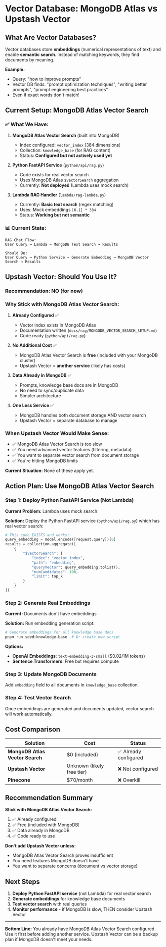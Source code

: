 # Vector Database: MongoDB Atlas vs Upstash Vector

## What Are Vector Databases?

Vector databases store **embeddings** (numerical representations of text) and enable **semantic search**. Instead of matching keywords, they find documents by meaning.

**Example:**

- Query: "how to improve prompts"
- Vector DB finds: "prompt optimization techniques", "writing better prompts", "prompt engineering best practices"
- Even if exact words don't match!

## Current Setup: MongoDB Atlas Vector Search

### ✅ **What We Have:**

1. **MongoDB Atlas Vector Search** (built into MongoDB)
   - Index configured: `vector_index` (384 dimensions)
   - Collection: `knowledge_base` (for RAG content)
   - Status: **Configured but not actively used yet**

2. **Python FastAPI Service** (`python/api/rag.py`)
   - Code exists for real vector search
   - Uses MongoDB Atlas `$vectorSearch` aggregation
   - Currently: **Not deployed** (Lambda uses mock search)

3. **Lambda RAG Handler** (`lambda/rag-lambda.py`)
   - Currently: **Basic text search** (regex matching)
   - Uses: Mock embeddings `[0.1] * 384`
   - Status: **Working but not semantic**

### 📊 Current State:

```
RAG Chat Flow:
User Query → Lambda → MongoDB Text Search → Results

Should Be:
User Query → Python Service → Generate Embedding → MongoDB Vector Search → Results
```

## Upstash Vector: Should You Use It?

### **Recommendation: NO (for now)**

### Why Stick with MongoDB Atlas Vector Search:

1. **Already Configured** ✅
   - Vector index exists in MongoDB Atlas
   - Documentation written (`docs/rag/MONGODB_VECTOR_SEARCH_SETUP.md`)
   - Code ready (`python/api/rag.py`)

2. **No Additional Cost** ✅
   - MongoDB Atlas Vector Search is **free** (included with your MongoDB cluster)
   - Upstash Vector = **another service** (likely has costs)

3. **Data Already in MongoDB** ✅
   - Prompts, knowledge base docs are in MongoDB
   - No need to sync/duplicate data
   - Simpler architecture

4. **One Less Service** ✅
   - MongoDB handles both document storage AND vector search
   - Upstash Vector = separate database to manage

### When Upstash Vector Would Make Sense:

- ✅ MongoDB Atlas Vector Search is too slow
- ✅ You need advanced vector features (filtering, metadata)
- ✅ You want to separate vector search from document storage
- ✅ You're hitting MongoDB limits

**Current Situation:** None of these apply yet.

## Action Plan: Use MongoDB Atlas Vector Search

### Step 1: Deploy Python FastAPI Service (Not Lambda)

**Current Problem:** Lambda uses mock search

**Solution:** Deploy the Python FastAPI service (`python/api/rag.py`) which has real vector search:

```python
# This code EXISTS and works:
query_embedding = model.encode([request.query])[0]
results = collection.aggregate([
    {
        "$vectorSearch": {
            "index": "vector_index",
            "path": "embedding",
            "queryVector": query_embedding.tolist(),
            "numCandidates": 100,
            "limit": top_k
        }
    }
])
```

### Step 2: Generate Real Embeddings

**Current:** Documents don't have embeddings

**Solution:** Run embedding generation script:

```bash
# Generate embeddings for all knowledge base docs
pnpm run seed:knowledge-base  # Or create new script
```

**Options:**

- **OpenAI Embeddings**: `text-embedding-3-small` ($0.02/1M tokens)
- **Sentence Transformers**: Free but requires compute

### Step 3: Update MongoDB Documents

Add `embedding` field to all documents in `knowledge_base` collection.

### Step 4: Test Vector Search

Once embeddings are generated and documents updated, vector search will work automatically.

## Cost Comparison

| Solution                        | Cost                       | Status                |
| ------------------------------- | -------------------------- | --------------------- |
| **MongoDB Atlas Vector Search** | $0 (included)              | ✅ Already configured |
| **Upstash Vector**              | Unknown (likely free tier) | ❌ Not configured     |
| **Pinecone**                    | $70/month                  | ❌ Overkill           |

## Recommendation Summary

**Stick with MongoDB Atlas Vector Search:**

1. ✅ Already configured
2. ✅ Free (included with MongoDB)
3. ✅ Data already in MongoDB
4. ✅ Code ready to use

**Don't add Upstash Vector unless:**

- MongoDB Atlas Vector Search proves insufficient
- You need features MongoDB doesn't have
- You want to separate concerns (document vs vector storage)

## Next Steps

1. **Deploy Python FastAPI service** (not Lambda) for real vector search
2. **Generate embeddings** for knowledge base documents
3. **Test vector search** with real queries
4. **Monitor performance** - if MongoDB is slow, THEN consider Upstash Vector

---

**Bottom Line:** You already have MongoDB Atlas Vector Search configured. Use it first before adding another service. Upstash Vector can be a backup plan if MongoDB doesn't meet your needs.

